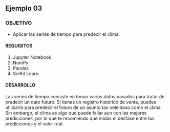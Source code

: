 ## Ejemplo 03

### OBJETIVO

- Aplicar las series de tiempo para predecir el clima.

#### REQUISITOS

1. Jupyter Notebook
2. NumPy
3. Pandas
4. SciKit Learn.

#### DESARROLLO

Las series de tiempo consiste en tomar varios datos pasados para tratar de predecir un dato futuro. Si tienes un registro histórico de venta, puedes utilizarlo para predecir el futuro de un asunto tan veleidoso como el clima. Sin embargo, el clima es algo que puede fallar aun con las mejores predicciones, por lo que te recomiendo que midas el desfase entre tus predicciones y el valor real. 